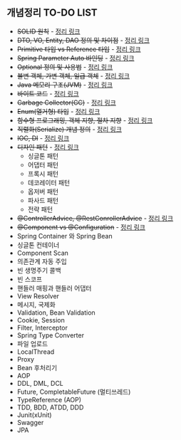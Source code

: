 ## 개념정리 TO-DO LIST
- ~~SOLID 원칙~~ - [정리 링크](https://velog.io/@yoondoong/SOLID-%EC%9B%90%EC%B9%99)
- ~~DTO, VO, Entity, DAO 정의 및 차이점~~ - [정리 링크](https://velog.io/@yoondoong/DTO-DAORepository-VO-Entity)
- ~~Primitive 타입 vs Reference 타입~~ - [정리 링크](https://velog.io/@yoondoong/%EC%9B%90%EC%8B%9C-%ED%83%80%EC%9E%85Primitive-Type-%EC%B0%B8%EC%A1%B0-%ED%83%80%EC%9E%85Reference-Type)
- ~~Spring Parameter Auto 바인딩~~ - [정리 링크](https://velog.io/@yoondoong/Parameter-%EC%98%A4%ED%86%A0-%EB%B0%94%EC%9D%B8%EB%94%A9)
- ~~Optional 정의 및 사용법~~ - [정리 링크](https://velog.io/@yoondoong/Optioanl%EC%9D%B4%EB%9E%80)
- ~~불변 객체, 가변 객체, 일급 객체~~ - [정리 링크](https://velog.io/@yoondoong/%EA%B0%80%EB%B3%80-%EA%B0%9D%EC%B2%B4-%EB%B6%88%EB%B3%80-%EA%B0%9D%EC%B2%B4-feat.-%EC%9D%BC%EA%B8%89-%EA%B0%9D%EC%B2%B4)
- ~~Java 메모리 구조(JVM)~~ - [정리 링크](https://velog.io/@yoondoong/Java-%EB%A9%94%EB%AA%A8%EB%A6%AC-%EA%B5%AC%EC%A1%B0)
- ~~바이트 코드~~ - [정리 링크](https://velog.io/@yoondoong/%EB%B0%94%EC%9D%B4%ED%8A%B8-%EC%BD%94%EB%93%9C%EB%A5%BC-%EC%9D%BD%EB%8A%94-%EB%B0%A9%EC%8B%9D)
- ~~Garbage Collector(GC)~~ - [정리 링크](https://velog.io/@yoondoong/Garbage-CollectionGC)
- ~~Enum(열거형) 타입~~ - [정리 링크](https://velog.io/@yoondoong/Enum-%EC%97%B4%EA%B1%B0-%ED%83%80%EC%9E%85)
- ~~함수형 프로그래밍, 객체 지향, 절차 지향~~ - [정리 링크](https://velog.io/@yoondoong/%EC%A0%88%EC%B0%A8-%EC%A7%80%ED%96%A5-%EA%B0%9D%EC%B2%B4-%EC%A7%80%ED%96%A5-%ED%95%A8%EC%88%98%ED%98%95-%ED%94%84%EB%A1%9C%EA%B7%B8%EB%9E%98%EB%B0%8D)
- ~~직렬화(Serialize) 개념 정의~~ - [정리 링크](https://velog.io/@yoondoong/%EC%A7%81%EB%A0%AC%ED%99%94Serialize)
- ~~IOC, DI~~ - [정리 링크](https://velog.io/@yoondoong/IOC-DI)
- ~~디자인 패턴~~ - [정리 링크](https://velog.io/@yoondoong/%EB%94%94%EC%9E%90%EC%9D%B8-%ED%8C%A8%ED%84%B4)
  - 싱글톤 패턴
  - 어댑터 패턴
  - 프록시 패턴
  - 데코레이터 패턴
  - 옵저버 패턴
  - 파사드 패턴
  - 전략 패턴
- ~~@ControllerAdvice, @RestConrollerAdvice~~ - [정리 링크](https://velog.io/@yoondoong/%EC%98%88%EC%99%B8%EC%B2%98%EB%A6%AC-ExceptionHandler-ControllerAdvice)
- ~~@Component vs @Configuration~~ - [정리 링크](https://velog.io/write?id=319d725e-cd5c-4cce-a730-63aafbf85129)
- Spring Container 와 Spring Bean
- 싱글톤 컨테이너
- Component Scan
- 의존관계 자동 주입
- 빈 생명주기 콜백
- 빈 스코프
- 핸들러 매핑과 핸들러 어댑터
- View Resolver
- 메시지, 국제화
- Validation, Bean Validation
- Cookie, Session
- Filter, Interceptor
- Spring Type Converter
- 파일 업로드
- LocalThread
- Proxy
- Bean 후처리기
- AOP
- DDL, DML, DCL
- Future, CompletableFuture (멀티쓰레드)
- TypeReference (AOP)
- TDD, BDD, ATDD, DDD
- Junit(xUnit)
- Swagger
- JPA